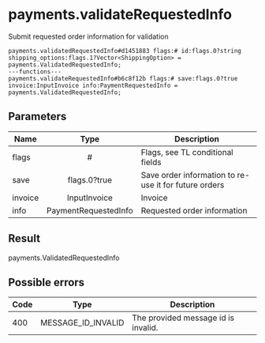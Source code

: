 # payments.validateRequestedInfo
Submit requested order information for validation

```
payments.validatedRequestedInfo#d1451883 flags:# id:flags.0?string shipping_options:flags.1?Vector<ShippingOption> = payments.ValidatedRequestedInfo;
---functions---
payments.validateRequestedInfo#b6c8f12b flags:# save:flags.0?true invoice:InputInvoice info:PaymentRequestedInfo = payments.ValidatedRequestedInfo;
```

## Parameters
| Name | Type | Description |
| ---- | :----: | ----------- |
| flags | # | Flags, see TL conditional fields |
| save | flags.0?true | Save order information to re-use it for future orders |
| invoice | InputInvoice | Invoice |
| info | PaymentRequestedInfo | Requested order information |


## Result
payments.ValidatedRequestedInfo

## Possible errors
| Code | Type | Description |
| ---- | :----: | ----------- |
| 400 | MESSAGE_ID_INVALID | The provided message id is invalid. |

